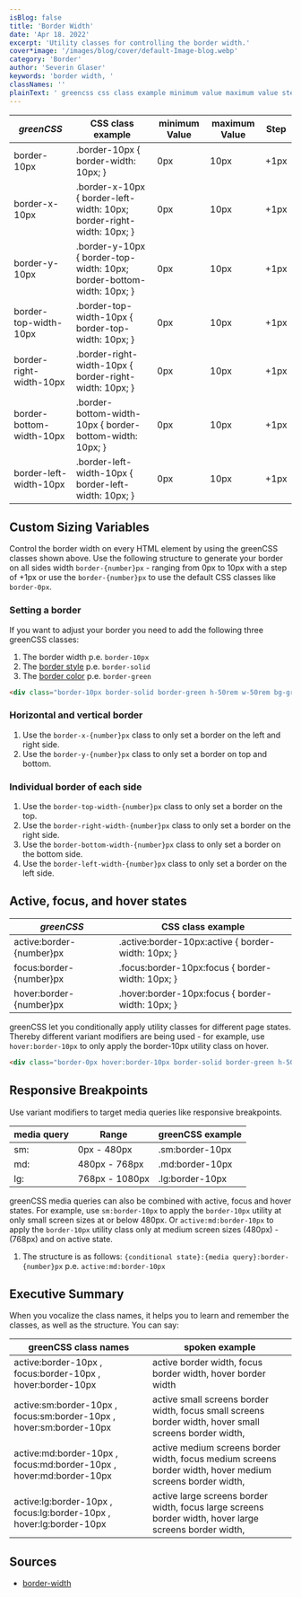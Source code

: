 ```yaml
---
isBlog: false
title: 'Border Width'
date: 'Apr 18. 2022'
excerpt: 'Utility classes for controlling the border width.'
cover*image: '/images/blog/cover/default-Image-blog.webp'
category: 'Border'
author: 'Severin Glaser'
keywords: 'border width, '
classNames: ''
plainText: ' greencss css class example minimum value maximum value step border-10px border-10px border-width: 10px; 0px 10px +1px border-x-10px border-x-10px border-left-width: 10px; border-right-width: 10px; 0px 10px +1px border-y-10px border-y-10px border-top-width: 10px; border-bottom-width: 10px; 0px 10px +1px border-top-width-10px border-top-width-10px border-top-width: 10px; 0px 10px +1px border-right-width-10px border-right-width-10px border-right-width: 10px; 0px 10px +1px border-bottom-width-10px border-bottom-width-10px border-bottom-width: 10px; 0px 10px +1px border-left-width-10px border-left-width-10px border-left-width: 10px; 0px 10px +1px custom sizing variables control the border width on every html element by using the greencss classes shown above use the following structure to generate your border on all sides width `border number px` ranging from 0px to 10px with a step of +1px or use the `border number px` to use the default css classes like `border-0px` setting a border if you want to adjust your border you need to add the following three greencss classes: 1 the border width p e `border-10px` 2 the border style p e `border-solid` 3 the border color p e `border-green`  horizontal and vertical border 1 use the `border-x number px` class to only set a border on the left and right side 2 use the `border-y number px` class to only set a border on top and bottom individual border of each side 1 use the `border-top-width number px` class to only set a border on the top 2 use the `border-right-width number px` class to only set a border on the right side 3 use the `border-bottom-width number px` class to only set a border on the bottom side 4 use the `border-left-width number px` class to only set a border on the left side active focus and hover states greencss css class example active:border number px active :border-10px:active border-width: 10px; focus:border number px focus :border-10px:focus border-width: 10px; hover:border number px hover :border-10px:focus border-width: 10px; greencss let you conditionally apply utility classes for different page states thereby different variant modifiers are being used for example use `hover:border-10px` to only apply the border-10px utility class on hover  responsive breakpoints use variant modifiers to target media queries like responsive breakpoints media query range greencss example sm: 0px 480px sm:border-10px md: 480px 768px md:border-10px lg: 768px 1080px lg:border-10px greencss media queries can also be combined with active focus and hover states for example use `sm:border-10px` to apply the `border-10px` utility at only small screen sizes at or below 480px or `active:md:border-10px` to apply the `border-10px` utility class only at medium screen sizes 480px 768px and on active state 1 the structure is as follows: ` conditional state : media query :border number px` p e `active:md:border-10px` executive summary when you vocalize the class names it helps you to learn and remember the classes as well as the structure you can say: greencss class names spoken example active:border-10px focus:border-10px hover:border-10px active border width focus border width hover border width active:sm:border-10px focus:sm:border-10px hover:sm:border-10px active small screens border width focus small screens border width hover small screens border width active:md:border-10px focus:md:border-10px hover:md:border-10px active medium screens border width focus medium screens border width hover medium screens border width active:lg:border-10px focus:lg:border-10px hover:lg:border-10px active large screens border width focus large screens border width hover large screens border width sources border-width https: developer mozilla org en-us docs web css border-width '
---
```


| _greenCSS_               | CSS class example                                                     | minimum Value | maximum Value | Step |
| ------------------------ | --------------------------------------------------------------------- | ------------- | ------------- | ---- |
| border-10px              | .border-10px { border-width: 10px; }                                  | 0px           | 10px          | +1px |
| border-x-10px            | .border-x-10px { border-left-width: 10px; border-right-width: 10px; } | 0px           | 10px          | +1px |
| border-y-10px            | .border-y-10px { border-top-width: 10px; border-bottom-width: 10px; } | 0px           | 10px          | +1px |
| border-top-width-10px    | .border-top-width-10px { border-top-width: 10px; }                    | 0px           | 10px          | +1px |
| border-right-width-10px  | .border-right-width-10px { border-right-width: 10px; }                | 0px           | 10px          | +1px |
| border-bottom-width-10px | .border-bottom-width-10px { border-bottom-width: 10px; }              | 0px           | 10px          | +1px |
| border-left-width-10px   | .border-left-width-10px { border-left-width: 10px; }                  | 0px           | 10px          | +1px |

## Custom Sizing Variables

Control the border width on every HTML element by using the greenCSS classes shown above. Use the following structure to generate your border on all sides width `border-{number}px` - ranging from 0px to 10px with a step of +1px or use the `border-{number}px` to use the default CSS classes like `border-0px`.

### Setting a border

If you want to adjust your border you need to add the following three greenCSS classes:

1. The border width p.e. `border-10px`
2. The [border style](/docs/border-style) p.e. `border-solid`
3. The [border color](/docs/border-color) p.e. `border-green`

```html
<div class="border-10px border-solid border-green h-50rem w-50rem bg-green-10">{title}</div>
```

### Horizontal and vertical border

1. Use the `border-x-{number}px` class to only set a border on the left and right side.
2. Use the `border-y-{number}px` class to only set a border on top and bottom.

### Individual border of each side

1. Use the `border-top-width-{number}px` class to only set a border on the top.
2. Use the `border-right-width-{number}px` class to only set a border on the right side.
3. Use the `border-bottom-width-{number}px` class to only set a border on the bottom side.
4. Use the `border-left-width-{number}px` class to only set a border on the left side.

## Active, focus, and hover states

| _greenCSS_               | CSS class example                                   |
| ------------------------ | --------------------------------------------------- |
| active:border-{number}px | .active\:border-10px:active { border-width: 10px; } |
| focus:border-{number}px  | .focus\:border-10px:focus { border-width: 10px; }   |
| hover:border-{number}px  | .hover\:border-10px:focus { border-width: 10px; }   |

greenCSS let you conditionally apply utility classes for different page states. Thereby different variant modifiers are being used - for example, use `hover:border-10px` to only apply the border-10px utility class on hover.

```html
<div class="border-0px hover:border-10px border-solid border-green h-50rem w-50rem bg-green-10">{children}</div>
```

## Responsive Breakpoints

Use variant modifiers to target media queries like responsive breakpoints.

| media query | Range          | greenCSS example |
| ----------- | -------------- | ---------------- |
| sm:         | 0px - 480px    | .sm:border-10px  |
| md:         | 480px - 768px  | .md:border-10px  |
| lg:         | 768px - 1080px | .lg:border-10px  |

greenCSS media queries can also be combined with active, focus and hover states. For example, use `sm:border-10px` to apply the `border-10px` utility at only small screen sizes at or below 480px. Or `active:md:border-10px` to apply the `border-10px` utility class only at medium screen sizes (480px) - (768px) and on active state.

1. The structure is as follows: `{conditional state}:{media query}:border-{number}px` p.e. `active:md:border-10px`

## Executive Summary

When you vocalize the class names, it helps you to learn and remember the classes, as well as the structure. You can say:

| greenCSS class names                                                | spoken example                                                                                            |
| ------------------------------------------------------------------- | --------------------------------------------------------------------------------------------------------- |
| active:border-10px , focus:border-10px , hover:border-10px          | active border width, focus border width, hover border width                                               |
| active:sm:border-10px , focus:sm:border-10px , hover:sm:border-10px | active small screens border width, focus small screens border width, hover small screens border width,    |
| active:md:border-10px , focus:md:border-10px , hover:md:border-10px | active medium screens border width, focus medium screens border width, hover medium screens border width, |
| active:lg:border-10px , focus:lg:border-10px , hover:lg:border-10px | active large screens border width, focus large screens border width, hover large screens border width,    |

## Sources

- [border-width](https://developer.mozilla.org/en-US/docs/Web/CSS/border-width)
